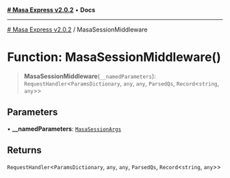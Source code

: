[**# Masa Express v2.0.2**](../README.md) • **Docs**

***

[# Masa Express v2.0.2](../globals.md) / MasaSessionMiddleware

# Function: MasaSessionMiddleware()

> **MasaSessionMiddleware**(`__namedParameters`): `RequestHandler`\<`ParamsDictionary`, `any`, `any`, `ParsedQs`, `Record`\<`string`, `any`\>\>

## Parameters

• **\_\_namedParameters**: [`MasaSessionArgs`](../interfaces/MasaSessionArgs.md)

## Returns

`RequestHandler`\<`ParamsDictionary`, `any`, `any`, `ParsedQs`, `Record`\<`string`, `any`\>\>
